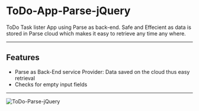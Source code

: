 ToDo-App-Parse-jQuery
=====================

ToDo Task lister App using Parse as back-end. Safe and Effecient as data is stored in Parse cloud which makes it easy to retrieve any time any where.

<hr>

## Features
- Parse as Back-End service Provider: Data saved on the cloud thus easy retrieval
- Checks for empty input fields
<hr>

![ToDo-Parse-jQuery](http://s20.postimg.org/kj56xtaxp/todo_parse_jquery.png)


